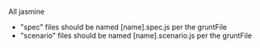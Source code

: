 ﻿All jasmine 

* "spec" files should be named [name].spec.js per the gruntFile
* "scenario" files should be named [name].scenario.js per the gruntFile


